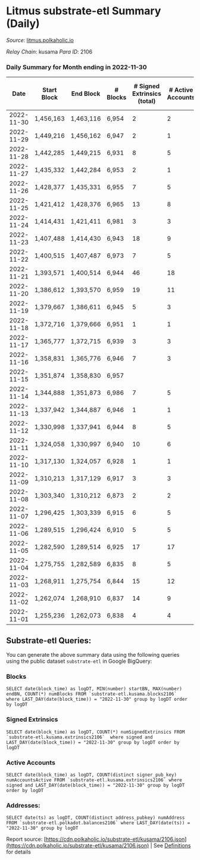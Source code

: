 # Litmus substrate-etl Summary (Daily)

_Source_: [litmus.polkaholic.io](https://litmus.polkaholic.io)

*Relay Chain*: kusama
*Para ID*: 2106



### Daily Summary for Month ending in 2022-11-30


| Date | Start Block | End Block | # Blocks | # Signed Extrinsics (total) | # Active Accounts | # Passive | # New | # Addresses with Balances | # Events | # Transfers | # XCM Transfers In | # XCM Transfers Out |
| ---- | ----------- | --------- | -------- | --------------------------- | ----------------- | --------- | ----- | ------------------------- | -------- | ----------- | ------------------ | ------------------- |
| 2022-11-30 | 1,456,163 | 1,463,116 | 6,954  | 2 | 2 |  |  | 13,902 | 13,925 |   |   |   |
| 2022-11-29 | 1,449,216 | 1,456,162 | 6,947  | 2 | 1 |  |  | 13,902 | 13,909 |   |   |   |
| 2022-11-28 | 1,442,285 | 1,449,215 | 6,931  | 8 | 5 |  |  | 13,902 | 13,914 |   |   |   |
| 2022-11-27 | 1,435,332 | 1,442,284 | 6,953  | 2 | 1 |  |  | 13,902 | 13,920 |   |   |   |
| 2022-11-26 | 1,428,377 | 1,435,331 | 6,955  | 7 | 5 |  |  |  | 13,955 | 4 ($7.65) |   |   |
| 2022-11-25 | 1,421,412 | 1,428,376 | 6,965  | 13 | 8 |  |  | 13,903 | 14,026 | 1 ($1,080.68) |   |   |
| 2022-11-24 | 1,414,431 | 1,421,411 | 6,981  | 3 | 3 |  |  | 13,903 | 13,985 | 1 ($84.62) |   |   |
| 2022-11-23 | 1,407,488 | 1,414,430 | 6,943  | 18 | 9 |  |  |  | 14,025 |   |   |   |
| 2022-11-22 | 1,400,515 | 1,407,487 | 6,973  | 7 | 5 |  |  | 13,904 | 14,003 |   |   |   |
| 2022-11-21 | 1,393,571 | 1,400,514 | 6,944  | 46 | 18 |  |  |  | 14,242 | 2 ($7.26) | 3 ($211.38) |   |
| 2022-11-20 | 1,386,612 | 1,393,570 | 6,959  | 19 | 11 |  |  | 13,906 | 14,040 | 10 ($46.21) |   |   |
| 2022-11-19 | 1,379,667 | 1,386,611 | 6,945  | 5 | 3 |  |  | 13,905 | 13,925 | 1 ($25.13) |   |   |
| 2022-11-18 | 1,372,716 | 1,379,666 | 6,951  | 1 | 1 |  |  |  | 13,914 | 1 ($1.07) |   |   |
| 2022-11-17 | 1,365,777 | 1,372,715 | 6,939  | 3 | 3 |  |  |  | 13,900 |   |   |   |
| 2022-11-16 | 1,358,831 | 1,365,776 | 6,946  | 7 | 3 |  |  |  | 13,950 | 4 ($233.94) | 1 ($6.94) | 2 ($226.27) |
| 2022-11-15 | 1,351,874 | 1,358,830 | 6,957  |  |  |  |  | 13,905 | 13,917 |   |   |   |
| 2022-11-14 | 1,344,888 | 1,351,873 | 6,986  | 7 | 5 |  |  |  | 14,022 | 4 ($42.42) |   |   |
| 2022-11-13 | 1,337,942 | 1,344,887 | 6,946  | 1 | 1 |  |  |  | 13,904 | 1 ($24.08) |   |   |
| 2022-11-12 | 1,330,998 | 1,337,941 | 6,944  | 8 | 5 |  |  | 13,905 | 13,942 | 4 ($4.09) |   |   |
| 2022-11-11 | 1,324,058 | 1,330,997 | 6,940  | 10 | 6 |  |  | 13,906 | 13,945 |   |   |   |
| 2022-11-10 | 1,317,130 | 1,324,057 | 6,928  | 1 | 1 |  |  |  | 13,866 |   |   |   |
| 2022-11-09 | 1,310,213 | 1,317,129 | 6,917  | 3 | 3 |  |  |  | 13,863 | 2 ($3.54) |   |   |
| 2022-11-08 | 1,303,340 | 1,310,212 | 6,873  | 2 | 2 |  |  |  | 13,762 | 1 ($0.76) |   |   |
| 2022-11-07 | 1,296,425 | 1,303,339 | 6,915  | 6 | 5 |  |  | 13,904 | 13,870 | 2 ($54.20) |   |   |
| 2022-11-06 | 1,289,515 | 1,296,424 | 6,910  | 5 | 5 |  |  |  | 13,859 |   |   |   |
| 2022-11-05 | 1,282,590 | 1,289,514 | 6,925  | 17 | 17 |  |  |  | 13,958 | 15 ($72.75) |   |   |
| 2022-11-04 | 1,275,755 | 1,282,589 | 6,835  | 8 | 5 |  |  | 13,904 | 13,736 | 2 ($3.58) |   |   |
| 2022-11-03 | 1,268,911 | 1,275,754 | 6,844  | 15 | 12 |  |  | 13,904 | 13,786 | 8 ($59.78) |   |   |
| 2022-11-02 | 1,262,074 | 1,268,910 | 6,837  | 14 | 9 |  |  | 13,905 | 13,767 | 5 ($180.35) |   |   |
| 2022-11-01 | 1,255,236 | 1,262,073 | 6,838  | 4 | 4 |  |  |  | 13,709 | 2 ($1.81) |   |   |

## Substrate-etl Queries:
You can generate the above summary data using the following queries using the public dataset `substrate-etl` in Google BigQuery:


### Blocks
```
SELECT date(block_time) as logDT, MIN(number) startBN, MAX(number) endBN, COUNT(*) numBlocks FROM `substrate-etl.kusama.blocks2106`  where LAST_DAY(date(block_time)) = "2022-11-30" group by logDT order by logDT
```


### Signed Extrinsics
```
SELECT date(block_time) as logDT, COUNT(*) numSignedExtrinsics FROM `substrate-etl.kusama.extrinsics2106`  where signed and LAST_DAY(date(block_time)) = "2022-11-30" group by logDT order by logDT
```


### Active Accounts
```
SELECT date(block_time) as logDT, COUNT(distinct signer_pub_key) numAccountsActive FROM `substrate-etl.kusama.extrinsics2106` where signed and LAST_DAY(date(block_time)) = "2022-11-30" group by logDT order by logDT
```


### Addresses:
```
SELECT date(ts) as logDT, COUNT(distinct address_pubkey) numAddress FROM `substrate-etl.polkadot.balances2106` where LAST_DAY(date(ts)) = "2022-11-30" group by logDT
```



Report source: [https://cdn.polkaholic.io/substrate-etl/kusama/2106.json](https://cdn.polkaholic.io/substrate-etl/kusama/2106.json) | See [Definitions](/DEFINITIONS.md) for details

